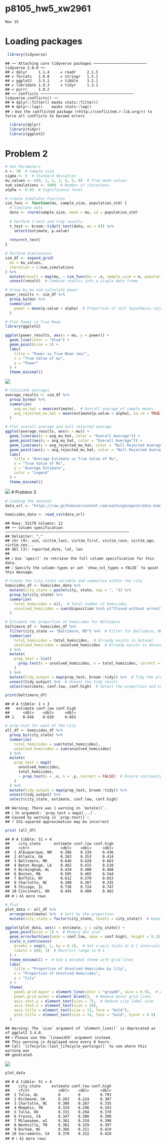 p8105_hw5_xw2961
================
`Nov 15`

# Loading packages

``` r
 library(tidyverse)
```

    ## ── Attaching core tidyverse packages ──────────────────────── tidyverse 2.0.0 ──
    ## ✔ dplyr     1.1.4     ✔ readr     2.1.5
    ## ✔ forcats   1.0.0     ✔ stringr   1.5.1
    ## ✔ ggplot2   3.5.1     ✔ tibble    3.2.1
    ## ✔ lubridate 1.9.3     ✔ tidyr     1.3.1
    ## ✔ purrr     1.0.2     
    ## ── Conflicts ────────────────────────────────────────── tidyverse_conflicts() ──
    ## ✖ dplyr::filter() masks stats::filter()
    ## ✖ dplyr::lag()    masks stats::lag()
    ## ℹ Use the conflicted package (<http://conflicted.r-lib.org/>) to force all conflicts to become errors

``` r
  library(dplyr)
  library(tidyr)
  library(ggplot2)
```

# Problem 2

``` r
# Set Parameters
n <- 30  # Sample size
sigma <- 5  # Standard deviation
mu_values <- c(0, 1, 2, 3, 4, 5, 6)  # True mean values
num_simulations <- 5000  # Number of iterations
alpha <- 0.05  # Significance level

# Create Simulator Function
sim_func <- function(mu, sample_size, population_std) {
  # Simulate data
  data <- rnorm(sample_size, mean = mu, sd = population_std)
  
  # Perform t-test and tidy results
  t_test <- broom::tidy(t.test(data, mu = 0)) %>%
    select(estimate, p.value)
  
  return(t_test)
}

# Perform Simulations
sim_df <- expand_grid(
  mu = mu_values,
  iteration = 1:num_simulations
) %>%
  mutate(result = map(mu, ~ sim_func(mu = .x, sample_size = n, population_std = sigma))) %>%
  unnest(result)  # Combine results into a single data frame

# Group by mu and calculate power
power_results <- sim_df %>%
  group_by(mu) %>%
  summarize(
    power = mean(p.value < alpha)  # Proportion of null hypothesis rejections
  )

# Plot Power vs True Mean
library(ggplot2)

ggplot(power_results, aes(x = mu, y = power)) +
  geom_line(color = "blue") +
  geom_point(size = 2) +
  labs(
    title = "Power vs True Mean (mu)",
    x = "True Value of mu",
    y = "Power"
  ) +
  theme_minimal()
```

![](p8105_hw5_xw2961_files/figure-gfm/unnamed-chunk-2-1.png)<!-- -->

``` r
# Calculate averages
average_results <- sim_df %>%
  group_by(mu) %>%
  summarize(
    avg_mu_hat = mean(estimate),  # Overall average of sample means
    avg_rejected_mu_hat = mean(estimate[p.value < alpha], na.rm = TRUE)  # Average sample mean for null rejected
  )

# Plot overall average and null rejected average
ggplot(average_results, aes(x = mu)) +
  geom_line(aes(y = avg_mu_hat, color = "Overall Average")) +
  geom_point(aes(y = avg_mu_hat, color = "Overall Average")) +
  geom_line(aes(y = avg_rejected_mu_hat, color = "Null Rejected Average")) +
  geom_point(aes(y = avg_rejected_mu_hat, color = "Null Rejected Average")) +
  labs(
    title = "Average Estimate vs True Value of Mu",
    x = "True Value of Mu",
    y = "Average Estimate",
    color = "Legend"
  ) +
  theme_minimal()
```

![](p8105_hw5_xw2961_files/figure-gfm/unnamed-chunk-3-1.png)<!-- --> \#
Problem 3

``` r
# Loading the dataset
data_url <- "https://raw.githubusercontent.com/washingtonpost/data-homicides/master/homicide-data.csv"

homicides_data <- read_csv(data_url)
```

    ## Rows: 52179 Columns: 12
    ## ── Column specification ────────────────────────────────────────────────────────
    ## Delimiter: ","
    ## chr (9): uid, victim_last, victim_first, victim_race, victim_age, victim_sex...
    ## dbl (3): reported_date, lat, lon
    ## 
    ## ℹ Use `spec()` to retrieve the full column specification for this data.
    ## ℹ Specify the column types or set `show_col_types = FALSE` to quiet this message.

``` r
# Create the city_state variable and summarize within the city
homicides_df <- homicides_data %>%
  mutate(city_state = paste(city, state, sep = ", ")) %>% 
  group_by(city_state) %>%
  summarize(
    total_homicides = n(),  # Total number of homicides
    unsolved_homicides = sum(disposition %in% c("Closed without arrest", "Open/No arrest"))  # Unsolved homicides
  )

# Estimate the proportion of homicides for Baltimore
baltimore_df <- homicides_df %>%
  filter(city_state == "Baltimore, MD") %>%  # Filter for Baltimore, MD
  summarize(
    total_homicides = total_homicides,  # Already exists in dataset
    unsolved_homicides = unsolved_homicides  # Already exists in dataset
  ) %>%
  mutate(
    prop_test = list(
      prop.test(x = unsolved_homicides, n = total_homicides, correct = FALSE, conf.level = 0.95)  # Perform prop.test
    )
  ) %>%
  mutate(tidy_output = map(prop_test, broom::tidy)) %>%  # Tidy the prop.test output
  unnest(tidy_output) %>%  # Unnest the tidy result
  select(estimate, conf.low, conf.high)  # Select the proportion and confidence intervals

print(baltimore_df)
```

    ## # A tibble: 1 × 3
    ##   estimate conf.low conf.high
    ##      <dbl>    <dbl>     <dbl>
    ## 1    0.646    0.628     0.663

``` r
# prop-test for each of the city
all_df <- homicides_df %>%
  group_by(city_state) %>%
  summarize(
    total_homicides = sum(total_homicides),
    unsolved_homicides = sum(unsolved_homicides)
  ) %>%
  mutate(
    prop_test = map2(
      unsolved_homicides,
      total_homicides,
      ~ prop.test(x = .x, n = .y, correct = FALSE)  # Ensure continuity correction is consistent
    )
  ) %>%
  mutate(tidy_output = map(prop_test, broom::tidy)) %>%
  unnest(tidy_output) %>%
  select(city_state, estimate, conf.low, conf.high)
```

    ## Warning: There was 1 warning in `mutate()`.
    ## ℹ In argument: `prop_test = map2(...)`.
    ## Caused by warning in `prop.test()`:
    ## ! Chi-squared approximation may be incorrect

``` r
print (all_df)
```

    ## # A tibble: 51 × 4
    ##    city_state      estimate conf.low conf.high
    ##    <chr>              <dbl>    <dbl>     <dbl>
    ##  1 Albuquerque, NM    0.386    0.339     0.436
    ##  2 Atlanta, GA        0.383    0.353     0.414
    ##  3 Baltimore, MD      0.646    0.628     0.663
    ##  4 Baton Rouge, LA    0.462    0.415     0.510
    ##  5 Birmingham, AL     0.434    0.400     0.468
    ##  6 Boston, MA         0.505    0.465     0.544
    ##  7 Buffalo, NY        0.612    0.570     0.653
    ##  8 Charlotte, NC      0.300    0.267     0.335
    ##  9 Chicago, IL        0.736    0.724     0.747
    ## 10 Cincinnati, OH     0.445    0.409     0.482
    ## # ℹ 41 more rows

``` r
# Plot
plot_data <- all_df %>%
  arrange(estimate) %>%  # Sort by the proportion
  mutate(city_state = factor(city_state, levels = city_state))  # Keep sorted order

ggplot(plot_data, aes(x = estimate, y = city_state)) +
  geom_point(size = 1) +  # Reduce dot size
  geom_errorbarh(aes(xmin = conf.low, xmax = conf.high), height = 0.2) +  # Add error bars
  scale_x_continuous(
    breaks = seq(0, 1, by = 0.1),  # Set x-axis ticks at 0.1 intervals
    limits = c(0, 1)  # Restrict range to 0-1
  ) +
  theme_minimal() +  # Use a minimal theme with grid lines
  labs(
    title = "Proportion of Unsolved Homicides by City",
    x = "Proportion of Unsolved Homicides",
    y = "City"
  ) +
  theme(
    panel.grid.major = element_line(color = "gray80", size = 0.5),  # Add major grid lines
    panel.grid.minor = element_blank(),  # Remove minor grid lines
    axis.text.y = element_text(size = 7),  # Reduce city label size
    axis.text.x = element_text(size = 10),
    axis.title = element_text(size = 12, face = "bold"),
    plot.title = element_text(size = 14, face = "bold", hjust = 0.5)
  )
```

    ## Warning: The `size` argument of `element_line()` is deprecated as of ggplot2 3.4.0.
    ## ℹ Please use the `linewidth` argument instead.
    ## This warning is displayed once every 8 hours.
    ## Call `lifecycle::last_lifecycle_warnings()` to see where this warning was
    ## generated.

![](p8105_hw5_xw2961_files/figure-gfm/unnamed-chunk-4-1.png)<!-- -->

``` r
plot_data
```

    ## # A tibble: 51 × 4
    ##    city_state     estimate conf.low conf.high
    ##    <fct>             <dbl>    <dbl>     <dbl>
    ##  1 Tulsa, AL         0        0         0.793
    ##  2 Richmond, VA      0.263    0.224     0.307
    ##  3 Charlotte, NC     0.300    0.267     0.335
    ##  4 Memphis, TN       0.319    0.296     0.343
    ##  5 Tulsa, OK         0.331    0.294     0.370
    ##  6 Fresno, CA        0.347    0.306     0.390
    ##  7 Milwaukee, wI     0.361    0.334     0.390
    ##  8 Nashville, TN     0.362    0.329     0.397
    ##  9 Durham, NC        0.366    0.311     0.424
    ## 10 Sacramento, CA    0.370    0.322     0.420
    ## # ℹ 41 more rows
